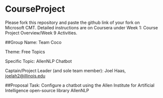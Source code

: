 # CourseProject

Please fork this repository and paste the github link of your fork on Microsoft CMT. Detailed instructions are on Coursera under Week 1: Course Project Overview/Week 9 Activities.

##Group Name:        Team Coco

Theme:             Free Topics

Specific Topic: 	 AllenNLP Chatbot

Captain/Project Leader (and sole team member): Joel Haas, joelah2@illinois.edu

##Proposal Task:     Configure a chatbot using the Allen Institute for Artificial Intelligence open-source library AllenNLP


